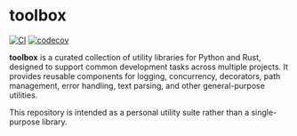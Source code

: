 # toolbox

[![CI](https://github.com/Glatzel/toolbox/actions/workflows/ci.yml/badge.svg)](https://github.com/Glatzel/toolbox/actions/workflows/ci.yml)
[![codecov](https://codecov.io/gh/Glatzel/toolbox/graph/badge.svg?token=biKBmTxt99)](https://codecov.io/gh/Glatzel/toolbox)

**toolbox** is a curated collection of utility libraries for Python and Rust, designed to support common development tasks across multiple projects.
It provides reusable components for logging, concurrency, decorators, path management, error handling, text parsing, and other general-purpose utilities.

This repository is intended as a personal utility suite rather than a single-purpose library.
